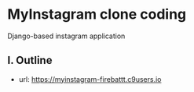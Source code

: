 # MyInstagram clone coding
Django-based instagram application

## I. Outline
- url: https://myinstagram-firebattt.c9users.io